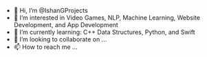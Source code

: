 - 👋 Hi, I’m @IshanGProjects
- 👀 I’m interested in Video Games, NLP, Machine Learning, Website Development, and App Development
- 🌱 I’m currently learning: C++ Data Structures, Python, and Swift
- 💞️ I’m looking to collaborate on ...
- 📫 How to reach me ...

<!---
IshanGProjects/IshanGProjects is a ✨ special ✨ repository because its `README.md` (this file) appears on your GitHub profile.
You can click the Preview link to take a look at your changes.
--->
